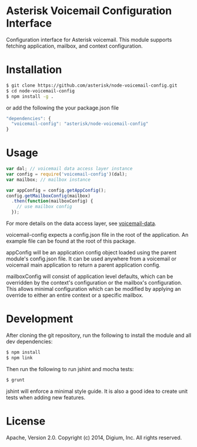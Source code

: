 # Asterisk Voicemail Configuration Interface

Configuration interface for Asterisk voicemail. This module supports fetching application, mailbox, and context configuration.

# Installation

```bash
$ git clone https://github.com/asterisk/node-voicemail-config.git
$ cd node-voicemail-config
$ npm install -g .
```

or add the following the your package.json file

```JavaScript
"dependencies": {
  "voicemail-config": "asterisk/node-voicemail-config"
}
```

# Usage

```JavaScript
var dal; // voicemail data access layer instance
var config = require('voicemail-config')(dal);
var mailbox; // mailbox instance

var appConfig = config.getAppConfig();
config.getMailboxConfig(mailbox)
  .then(function(mailboxConfig) {
    // use mailbox config
  });
```

For more details on the data access layer, see [voicemail-data](http://github.com/asterisk/node-voicemail-data).

voicemail-config expects a config.json file in the root of the application. An example file can be found at the root of this package.

appConfig will be an application config object loaded using the parent module's config.json file. It can be used anywhere from a voicemail or voicemail main application to return a parent application config.

mailboxConfig will consist of application level defaults, which can be overridden by the context's configuration or the mailbox's configuration. This allows minimal configuration which can be modified by applying an override to either an entire context or a specific mailbox.

# Development

After cloning the git repository, run the following to install the module and all dev dependencies:

```bash
$ npm install
$ npm link
```

Then run the following to run jshint and mocha tests:

```bash
$ grunt
```

jshint will enforce a minimal style guide. It is also a good idea to create unit tests when adding new features.

# License

Apache, Version 2.0. Copyright (c) 2014, Digium, Inc. All rights reserved.

